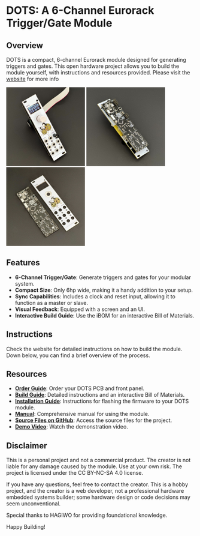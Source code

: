 # DOTS: A 6-Channel Eurorack Trigger/Gate Module

## Overview
DOTS is a compact, 6-channel Eurorack module designed for generating triggers and gates. This open hardware project allows you to build the module yourself, with instructions and resources provided. Please visit the [website](http://www.d-o-t-s.net) for more info
<p align="left" style="background-color: "#9c52f2">
  <img src="/gh-images/frontside.jpg" alt="Image 1" width="210"/>
  <img src="/gh-images/backside.jpg" alt="Image 2" width="210"/>
  <img src="/gh-images/pcb.jpg" alt="Image 2" width="210"/>
</p>

## Features
- **6-Channel Trigger/Gate**: Generate triggers and gates for your modular system.
- **Compact Size**: Only 6hp wide, making it a handy addition to your setup.
- **Sync Capabilities**: Includes a clock and reset input, allowing it to function as a master or slave.
- **Visual Feedback**: Equipped with a screen and an UI.
- **Interactive Build Guide**: Use the iBOM for an interactive Bill of Materials.

## Instructions
Check the website for detailed instructions on how to build the module. Down below, you can find a brief overview of the process.

## Resources
- **[Order Guide](http://www.d-o-t-s.net/order)**: Order your DOTS PCB and front panel.
- **[Build Guide](http://www.d-o-t-s.net/build)**: Detailed instructions and an interactive Bill of Materials.
- **[Installation Guide](http://www.d-o-t-s.net/installation)**: Instructions for flashing the firmware to your DOTS module.
- **[Manual](http://www.d-o-t-s.net/manual)**: Comprehensive manual for using the module.
- **[Source Files on GitHub](https://www.github.com/releases)**: Access the source files for the project.
- **[Demo Video](https://www.youtube-nocookie.com/embed/HCOv5BAQKyc)**: Watch the demonstration video.


## Disclaimer
This is a personal project and not a commercial product. The creator is not liable for any damage caused by the module. Use at your own risk. The project is licensed under the CC BY-NC-SA 4.0 license.

If you have any questions, feel free to contact the creator. This is a hobby project, and the creator is a web developer, not a professional hardware embedded systems builder; some hardware design or code decisions may seem unconventional.

Special thanks to HAGIWO for providing foundational knowledge.

Happy Building!
